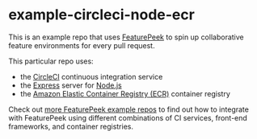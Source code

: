 # example-circleci-node-ecr

This is an example repo that uses [FeaturePeek](https://featurepeek.com) to spin up collaborative feature environments for every pull request. 

This particular repo uses:
- the [CircleCI](https://travis-ci.com) continuous integration service
- the [Express](https://expressjs.com) server for [Node.js](https://nodejs.org)
- the [Amazon Elastic Container Registry (ECR)](https://aws.amazon.com/ecr/) container registry

Check out [more FeaturePeek example repos](https://github.com/featurepeek?utf8=✓&q=example&type=&language=) to find out how to integrate with FeaturePeek using different combinations of CI services, front-end frameworks, and container registries. 
